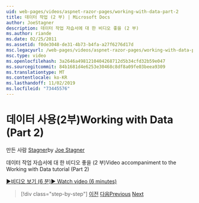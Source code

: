 ```yaml
---
uid: web-pages/videos/aspnet-razor-pages/working-with-data-part-2
title: 데이터 작업 (2 부) | Microsoft Docs
author: JoeStagner
description: 데이터 작업 자습서에 대 한 비디오 좋을 (2 부)
ms.author: riande
ms.date: 02/25/2011
ms.assetid: f0de3048-de31-4b73-b4fa-a27f6276d17d
msc.legacyurl: /web-pages/videos/aspnet-razor-pages/working-with-data-part-2
msc.type: video
ms.openlocfilehash: 3a2646a4981210404268712d5b34cfd32b59e047
ms.sourcegitcommit: 84b1681d4e6253e30468c8df8a09fe03beea9309
ms.translationtype: MT
ms.contentlocale: ko-KR
ms.lasthandoff: 11/02/2019
ms.locfileid: "73445576"
---
```

# <a name="working-with-data-part-2"></a><span data-ttu-id="c4cbe-103">데이터 사용(2부)</span><span class="sxs-lookup"><span data-stu-id="c4cbe-103">Working with Data (Part 2)</span></span>

<span data-ttu-id="c4cbe-104">만든 사람 [Stagner](https://github.com/JoeStagner)</span><span class="sxs-lookup"><span data-stu-id="c4cbe-104">by [Joe Stagner](https://github.com/JoeStagner)</span></span>

<span data-ttu-id="c4cbe-105">데이터 작업 자습서에 대 한 비디오 좋을 (2 부)</span><span class="sxs-lookup"><span data-stu-id="c4cbe-105">Video accompaniment to the Working with Data tutorial (Part 2)</span></span>

<span data-ttu-id="c4cbe-106">[&#9654;비디오 보기 (6 분)](https://channel9.msdn.com/Blogs/ASP-NET-Site-Videos/working-with-data-(part-2))</span><span class="sxs-lookup"><span data-stu-id="c4cbe-106">[&#9654; Watch video (6 minutes)](https://channel9.msdn.com/Blogs/ASP-NET-Site-Videos/working-with-data-(part-2))</span></span>

> [!div class="step-by-step"]
> <span data-ttu-id="c4cbe-107">[이전](working-with-data-part-1.md)
> [다음](displaying-data-in-a-grid.md)</span><span class="sxs-lookup"><span data-stu-id="c4cbe-107">[Previous](working-with-data-part-1.md)
[Next](displaying-data-in-a-grid.md)</span></span>
